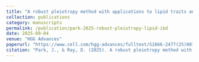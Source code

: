 ```yaml
---
title: "A robust pleiotropy method with applications to lipid traits and to inflammatory bowel disease subtypes with sample overlap"
collection: publications
category: manuscripts
permalink: /publication/park-2025-robust-pleiotropy-lipid-ibd
date: 2025-09-04
venue: "HGG Advances"
paperurl: "https://www.cell.com/hgg-advances/fulltext/S2666-2477(25)00104-6"
citation: "Park, J., & Ray, D. (2025). A robust pleiotropy method with applications to lipid traits and to inflammatory bowel disease subtypes with sample overlap. *HGG Advances*, Article 100501."
---
```

